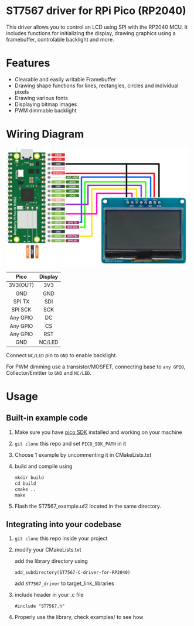 # ST7567 driver for RPi Pico (RP2040)
This driver allows you to control an LCD using SPI with the RP2040 MCU.
It includes functions for initializing the display, drawing graphics using a framebuffer, controlable backlight and more.

# Features
- Clearable and easily writable Framebuffer 
- Drawing shape functions for lines, rectangles, circles and individual pixels
- Drawing various fonts
- Displaying bitmap images
- PWM dimmable backlight

# Wiring Diagram

<img src="images/wiringDiagram.png" width="500"/>

| Pico | Display |
| :------: |:----:|
| 3V3(OUT) | 3V3 |
| GND | GND |
| SPI TX | SDI |
| SPI SCK | SCK |
| Any GPIO | DC |
| Any GPIO | CS |
| Any GPIO | RST |
| GND | NC/LED |

Connect `NC/LED` pin to `GND` to enable backlight.

For PWM dimming use a transistor/MOSFET, connecting base to `any GPIO`, Collector/Emitter to `GND` and `NC/LED`.

# Usage

## Built-in example code
1. Make sure you have [pico SDK](https://github.com/raspberrypi/pico-sdk) installed and working on your machine
2. `git clone` this repo and set `PICO_SDK_PATH` in it
3. Choose 1 example by uncommenting it in CMakeLists.txt
5. build and compile using

    ```
    mkdir build
    cd build
    cmake ..
    make
    ```

3. Flash the ST7567_example.uf2 located in the same directory. 

## Integrating into your codebase
1. `git clone` this repo inside your project

2. modify your CMakeLists.txt 

    add the library directory using
    ``` 
    add_subdirectory(ST7567-C-driver-for-RP2040)
    ```
    add `ST7567_driver` to target_link_libraries

3. include header in your .c file
    ```
    #include "ST7567.h"
    ```

4. Properly use the library, check examples/ to see how
